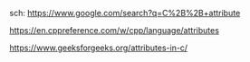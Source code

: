 sch: https://www.google.com/search?q=C%2B%2B+attribute

https://en.cppreference.com/w/cpp/language/attributes

https://www.geeksforgeeks.org/attributes-in-c/
